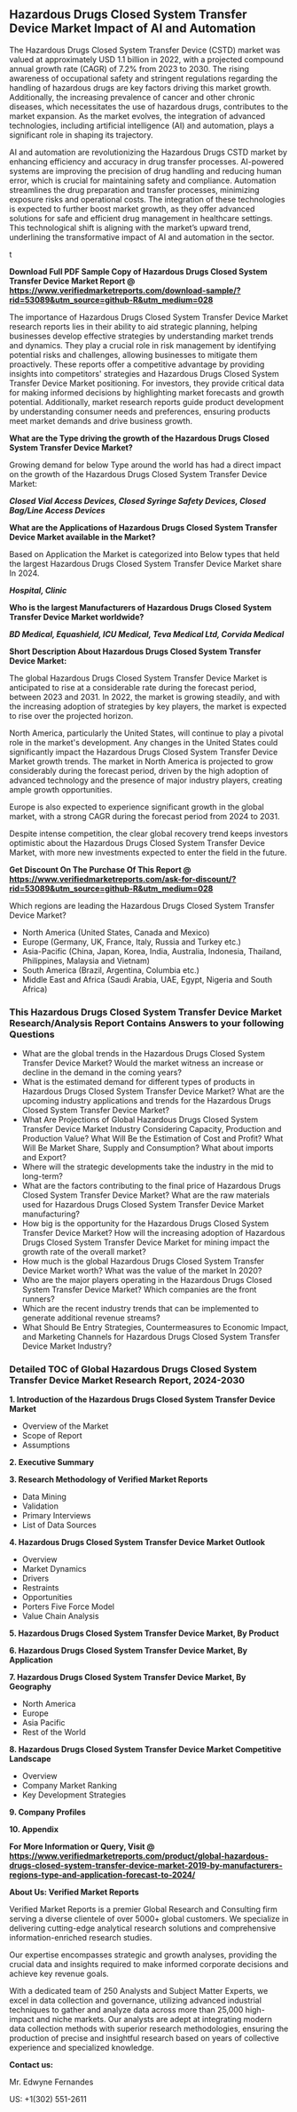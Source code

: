 <h2>Hazardous Drugs Closed System Transfer Device Market Impact of AI and Automation</h2><p>The Hazardous Drugs Closed System Transfer Device (CSTD) market was valued at approximately USD 1.1 billion in 2022, with a projected compound annual growth rate (CAGR) of 7.2% from 2023 to 2030. The rising awareness of occupational safety and stringent regulations regarding the handling of hazardous drugs are key factors driving this market growth. Additionally, the increasing prevalence of cancer and other chronic diseases, which necessitates the use of hazardous drugs, contributes to the market expansion. As the market evolves, the integration of advanced technologies, including artificial intelligence (AI) and automation, plays a significant role in shaping its trajectory.</p><p>AI and automation are revolutionizing the Hazardous Drugs CSTD market by enhancing efficiency and accuracy in drug transfer processes. AI-powered systems are improving the precision of drug handling and reducing human error, which is crucial for maintaining safety and compliance. Automation streamlines the drug preparation and transfer processes, minimizing exposure risks and operational costs. The integration of these technologies is expected to further boost market growth, as they offer advanced solutions for safe and efficient drug management in healthcare settings. This technological shift is aligning with the market’s upward trend, underlining the transformative impact of AI and automation in the sector.</p>t</p><p id="" class=""><strong>Download Full PDF Sample Copy of Hazardous Drugs Closed System Transfer Device Market Report @ <a href="https://www.verifiedmarketreports.com/download-sample/?rid=53089&utm_source=github-R&utm_medium=028" target="_blank">https://www.verifiedmarketreports.com/download-sample/?rid=53089&utm_source=github-R&utm_medium=028</a></strong></p><p>The importance of&nbsp;Hazardous Drugs Closed System Transfer Device Market research reports lies in their ability to aid strategic planning, helping businesses develop effective strategies by understanding market trends and dynamics. They play a crucial role in risk management by identifying potential risks and challenges, allowing businesses to mitigate them proactively. These reports offer a competitive advantage by providing insights into competitors' strategies and Hazardous Drugs Closed System Transfer Device Market positioning. For investors, they provide critical data for making informed decisions by highlighting market forecasts and growth potential. Additionally, market research reports guide product development by understanding consumer needs and preferences, ensuring products meet market demands and drive business growth.</p><p><strong>What are the&nbsp;Type driving the growth of the Hazardous Drugs Closed System Transfer Device Market?</strong></p><p id="" class="">Growing demand for below Type around the world has had a direct impact on the growth of the Hazardous Drugs Closed System Transfer Device Market:</p><em><strong>Closed Vial Access Devices, Closed Syringe Safety Devices, Closed Bag/Line Access Devices</strong></em></p><strong>What are the&nbsp;Applications&nbsp;of Hazardous Drugs Closed System Transfer Device Market available in the Market?</strong></p><p id="" class="">Based on Application the Market is categorized into Below types that held the largest Hazardous Drugs Closed System Transfer Device Market share In 2024.</p><em><strong>Hospital, Clinic</strong></em></p><strong>Who is the largest Manufacturers of Hazardous Drugs Closed System Transfer Device Market worldwide?</strong></p><p><em><strong>BD Medical, Equashield, ICU Medical, Teva Medical Ltd, Corvida Medical</strong></em></p><p id="" class=""><strong>Short Description About Hazardous Drugs Closed System Transfer Device Market:</strong></p><p>The global Hazardous Drugs Closed System Transfer Device Market is anticipated to rise at a considerable rate during the forecast period, between 2023 and 2031. In 2022, the market is growing steadily, and with the increasing adoption of strategies by key players, the market is expected to rise over the projected horizon.</p><p>North America, particularly the United States, will continue to play a pivotal role in the market's development. Any changes in the United States could significantly impact the Hazardous Drugs Closed System Transfer Device Market growth trends. The market in North America is projected to grow considerably during the forecast period, driven by the high adoption of advanced technology and the presence of major industry players, creating ample growth opportunities.</p><p>Europe is also expected to experience significant growth in the global market, with a strong CAGR during the forecast period from 2024 to 2031.</p><p>Despite intense competition, the clear global recovery trend keeps investors optimistic about the Hazardous Drugs Closed System Transfer Device Market, with more new investments expected to enter the field in the future.</p><p id="" class=""><strong>Get Discount On The Purchase Of This Report @ <a href="https://www.verifiedmarketreports.com/ask-for-discount/?rid=53089&utm_source=github-R&utm_medium=028" target="_blank">https://www.verifiedmarketreports.com/ask-for-discount/?rid=53089&utm_source=github-R&utm_medium=028</a></strong></p>Which regions are leading the Hazardous Drugs Closed System Transfer Device Market?</p><ul><li>North America (United States, Canada and Mexico)</li><li>Europe (Germany, UK, France, Italy, Russia and Turkey etc.)</li><li>Asia-Pacific (China, Japan, Korea, India, Australia, Indonesia, Thailand, Philippines, Malaysia and Vietnam)</li><li>South America (Brazil, Argentina, Columbia etc.)</li><li>Middle East and Africa (Saudi Arabia, UAE, Egypt, Nigeria and South Africa)</li></ul><h3 id="" class="">This Hazardous Drugs Closed System Transfer Device Market Research/Analysis Report Contains Answers to your following Questions</h3><ul><li>What are the global trends in the Hazardous Drugs Closed System Transfer Device Market? Would the market witness an increase or decline in the demand in the coming years?</li><li>What is the estimated demand for different types of products in Hazardous Drugs Closed System Transfer Device Market? What are the upcoming industry applications and trends for the Hazardous Drugs Closed System Transfer Device Market?</li><li>What Are Projections of Global Hazardous Drugs Closed System Transfer Device Market Industry Considering Capacity, Production and Production Value? What Will Be the Estimation of Cost and Profit? What Will Be Market Share, Supply and Consumption? What about imports and Export?</li><li>Where will the strategic developments take the industry in the mid to long-term?</li><li>What are the factors contributing to the final price of Hazardous Drugs Closed System Transfer Device Market? What are the raw materials used for Hazardous Drugs Closed System Transfer Device Market manufacturing?</li><li>How big is the opportunity for the Hazardous Drugs Closed System Transfer Device Market? How will the increasing adoption of Hazardous Drugs Closed System Transfer Device Market for mining impact the growth rate of the overall market?</li><li>How much is the global Hazardous Drugs Closed System Transfer Device Market worth? What was the value of the market In 2020?</li><li>Who are the major players operating in the Hazardous Drugs Closed System Transfer Device Market? Which companies are the front runners?</li><li>Which are the recent industry trends that can be implemented to generate additional revenue streams?</li><li>What Should Be Entry Strategies, Countermeasures to Economic Impact, and Marketing Channels for Hazardous Drugs Closed System Transfer Device Market Industry?</li></ul><h3 id="" class="">Detailed TOC of Global Hazardous Drugs Closed System Transfer Device Market Research Report, 2024-2030</h3><p id="" class=""><strong>1. Introduction of the Hazardous Drugs Closed System Transfer Device Market</strong></p><ul><li>Overview of the Market</li><li>Scope of Report</li><li>Assumptions</li></ul><p id="" class=""><strong>2. Executive Summary</strong></p><p id="" class=""><strong>3. Research Methodology of Verified Market Reports</strong></p><ul><li>Data Mining</li><li>Validation</li><li>Primary Interviews</li><li>List of Data Sources</li></ul><p id="" class=""><strong>4. Hazardous Drugs Closed System Transfer Device Market Outlook</strong></p><ul><li>Overview</li><li>Market Dynamics</li><li>Drivers</li><li>Restraints</li><li>Opportunities</li><li>Porters Five Force Model</li><li>Value Chain Analysis</li></ul><p id="" class=""><strong>5. Hazardous Drugs Closed System Transfer Device Market, By Product</strong></p><p id="" class=""><strong>6. Hazardous Drugs Closed System Transfer Device Market, By Application</strong></p><p id="" class=""><strong>7. Hazardous Drugs Closed System Transfer Device Market, By Geography</strong></p><ul><li>North America</li><li>Europe</li><li>Asia Pacific</li><li>Rest of the World</li></ul><p id="" class=""><strong>8. Hazardous Drugs Closed System Transfer Device Market Competitive Landscape</strong></p><ul><li>Overview</li><li>Company Market Ranking</li><li>Key Development Strategies</li></ul><p id="" class=""><strong>9. Company Profiles</strong></p><p id="" class=""><strong>10. Appendix</strong></p><p id="" class=""><strong>For More Information or Query, Visit @ <a href="https://www.verifiedmarketreports.com/product/global-hazardous-drugs-closed-system-transfer-device-market-2019-by-manufacturers-regions-type-and-application-forecast-to-2024/" target="_blank">https://www.verifiedmarketreports.com/product/global-hazardous-drugs-closed-system-transfer-device-market-2019-by-manufacturers-regions-type-and-application-forecast-to-2024/</a></strong></p><p id="" class=""><strong>About Us: Verified Market Reports</strong></p><p id="" class="">Verified Market Reports is a premier Global Research and Consulting firm serving a diverse clientele of over 5000+ global customers. We specialize in delivering cutting-edge analytical research solutions and comprehensive information-enriched research studies.</p><p id="" class="">Our expertise encompasses strategic and growth analyses, providing the crucial data and insights required to make informed corporate decisions and achieve key revenue goals.</p><p id="" class="">With a dedicated team of 250 Analysts and Subject Matter Experts, we excel in data collection and governance, utilizing advanced industrial techniques to gather and analyze data across more than 25,000 high-impact and niche markets. Our analysts are adept at integrating modern data collection methods with superior research methodologies, ensuring the production of precise and insightful research based on years of collective experience and specialized knowledge.</p><p id="" class=""><strong>Contact us:</strong></p><p id="" class="">Mr. Edwyne Fernandes</p><p id="" class="">US: +1(302) 551-2611</p>